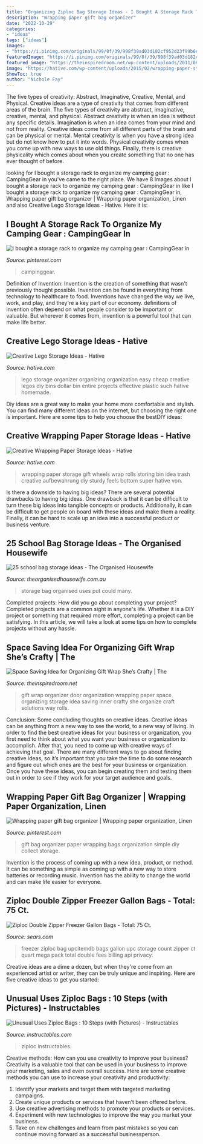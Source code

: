 ```yaml
---
title: "Organizing Ziploc Bag Storage Ideas - I Bought A Storage Rack To Organize My Camping Gear : Campinggear In"
description: "Wrapping paper gift bag organizer"
date: "2022-10-29"
categories:
- "ideas"
tags: ["ideas"]
images:
- "https://i.pinimg.com/originals/99/8f/39/998f39ad03d182cf952d23f99b6e4dc4.jpg"
featuredImage: "https://i.pinimg.com/originals/99/8f/39/998f39ad03d182cf952d23f99b6e4dc4.jpg"
featured_image: "https://theinspiredroom.net/wp-content/uploads/2011/06/gift-wrap-organizer.jpg"
image: "https://hative.com/wp-content/uploads/2015/02/wrapping-paper-storage/1-wrapping-paper-storage.jpg"
ShowToc: true
author: "Nichole Fay"
---
```



The five types of creativity: Abstract, Imaginative, Creative, Mental, and Physical.
Creative ideas are a type of creativity that comes from different areas of the brain. The five types of creativity are abstract, imaginative, creative, mental, and physical. Abstract creativity is when an idea is without any specific details. Imagination is when an idea comes from your mind and not from reality. Creative ideas come from all different parts of the brain and can be physical or mental. Mental creativity is when you have a strong idea but do not know how to put it into words. Physical creativity comes when you come up with new ways to use old things. Finally, there is creative physicality which comes about when you create something that no one has ever thought of before.

	

		
looking for I bought a storage rack to organize my camping gear : CampingGear in you've came to the right place. We have 8 Images about I bought a storage rack to organize my camping gear : CampingGear in like I bought a storage rack to organize my camping gear : CampingGear in, Wrapping paper gift bag organizer | Wrapping paper organization, Linen and also Creative Lego Storage Ideas - Hative. Here it is:
		
    
## I Bought A Storage Rack To Organize My Camping Gear : CampingGear In

<img loading=lazy src="https://i.pinimg.com/736x/f1/ec/31/f1ec31744d5da441ee9a2589718a0b85.jpg" onerror="this.onerror=null;this.src='https://tse2.mm.bing.net/th?id=OIP.4rxivccpNAtHmdhAx-2ghwHaJ6&amp;pid=15.1';" alt="I bought a storage rack to organize my camping gear : CampingGear in">

_Source: pinterest.com_

>campinggear. 

	

Definition of Invention:
Invention is the creation of something that wasn't previously thought possible. Invention can be found in everything from technology to healthcare to food. Inventions have changed the way we live, work, and play, and they're a key part of our economy. definitions of invention often depend on what people consider to be important or valuable. But wherever it comes from, invention is a powerful tool that can make life better.

    
## Creative Lego Storage Ideas - Hative

<img loading=lazy src="http://hative.com/wp-content/uploads/2015/02/lego-storage-ideas/19-lego-storage-ideas.jpg" onerror="this.onerror=null;this.src='https://tse2.mm.bing.net/th?id=OIP.aakhaKn2Nedw7vFjvNdNcQHaLH&amp;pid=15.1';" alt="Creative Lego Storage Ideas - Hative">

_Source: hative.com_

>lego storage organizer organizing organization easy cheap creative legos diy bins dollar bin entire projects effective plastic such hative homemade. 

	

Diy ideas are a great way to make your home more comfortable and stylish. You can find many different ideas on the internet, but choosing the right one is important. Here are some tips to help you choose the bestDIY ideas:

    
## Creative Wrapping Paper Storage Ideas - Hative

<img loading=lazy src="https://hative.com/wp-content/uploads/2015/02/wrapping-paper-storage/1-wrapping-paper-storage.jpg" onerror="this.onerror=null;this.src='https://tse4.mm.bing.net/th?id=OIP.uCM0aEOTg7IOdpoiFlxFhQHaJ3&amp;pid=15.1';" alt="Creative Wrapping Paper Storage Ideas - Hative">

_Source: hative.com_

>wrapping paper storage gift wheels wrap rolls storing bin idea trash creative aufbewahrung diy sturdy feels bottom super hative von. 

	

Is there a downside to having big ideas?
There are several potential drawbacks to having big ideas. One drawback is that it can be difficult to turn these big ideas into tangible concepts or products. Additionally, it can be difficult to get people on board with these ideas and make them a reality. Finally, it can be hard to scale up an idea into a successful product or business venture.

    
## 25 School Bag Storage Ideas - The Organised Housewife

<img loading=lazy src="https://theorganisedhousewife.com.au/wp-content/uploads/2015/01/10-36349-post/school-bag-storage-organised-5-600x800.jpg" onerror="this.onerror=null;this.src='https://tse1.mm.bing.net/th?id=OIP.36fnxOgLNpKRhjnMh6hO4gHaJ4&amp;pid=15.1';" alt="25 school bag storage ideas - The Organised Housewife">

_Source: theorganisedhousewife.com.au_

>storage bag organised uses put could many. 

	

Completed projects: How did you go about completing your project?
Completed projects are a common sight in anyone's life. Whether it is a DIY project or something that required more effort, completing a project can be satisfying. In this article, we will take a look at some tips on how to complete projects without any hassle.

    
## Space Saving Idea For Organizing Gift Wrap She’s Crafty | The

<img loading=lazy src="https://theinspiredroom.net/wp-content/uploads/2011/06/gift-wrap-organizer.jpg" onerror="this.onerror=null;this.src='https://tse2.mm.bing.net/th?id=OIP.FMh9zTeOSW_iYeKYfVBMQwHaLK&amp;pid=15.1';" alt="Space Saving Idea for Organizing Gift Wrap She’s Crafty | The">

_Source: theinspiredroom.net_

>gift wrap organizer door organization wrapping paper space organizing storage idea saving inner crafty she organize craft solutions way rolls. 

	

Conclusion: Some concluding thoughts on creative ideas.
Creative ideas can be anything from a new way to see the world, to a new way of living. In order to find the best creative ideas for your business or organization, you first need to think about what you want your business or organization to accomplish. After that, you need to come up with creative ways of achieving that goal. There are many different ways to go about finding creative ideas, so it’s important that you take the time to do some research and figure out which ones are the best for your business or organization. Once you have these ideas, you can begin creating them and testing them out in order to see if they work for your target audience and goals.

    
## Wrapping Paper Gift Bag Organizer | Wrapping Paper Organization, Linen

<img loading=lazy src="https://i.pinimg.com/originals/99/8f/39/998f39ad03d182cf952d23f99b6e4dc4.jpg" onerror="this.onerror=null;this.src='https://tse1.mm.bing.net/th?id=OIP.Jum7tw5Q99sct7MaRGNpkAHaJ4&amp;pid=15.1';" alt="Wrapping paper gift bag organizer | Wrapping paper organization, Linen">

_Source: pinterest.com_

>gift bag organizer paper wrapping bags organization simple diy collect storage. 

	

Invention is the process of coming up with a new idea, product, or method. It can be something as simple as coming up with a new way to store batteries or recording music. Invention has the ability to change the world and can make life easier for everyone.

    
## Ziploc Double Zipper Freezer Gallon Bags - Total: 75 Ct.

<img loading=lazy src="https://c.shld.net/rpx/i/s/i/spin/10090517/prod_1494099712??hei=64&amp;wid=64&amp;qlt=50" onerror="this.onerror=null;this.src='https://tse1.mm.bing.net/th?id=OIP.bXOFktyGY2cd0LOgtcjGDwHaGV&amp;pid=15.1';" alt="Ziploc Double Zipper Freezer Gallon Bags - Total: 75 Ct.">

_Source: sears.com_

>freezer ziploc bag upcitemdb bags gallon upc storage count zipper ct quart mega pack total double fees billing api privacy. 

	

Creative ideas are a dime a dozen, but when they're come from an experienced artist or writer, they can be truly unique and inspiring. Here are five creative ideas to get you started: 

    
## Unusual Uses Ziploc Bags : 10 Steps (with Pictures) - Instructables

<img loading=lazy src="https://cdn.instructables.com/ORIG/FUE/KH7W/J6CG2STA/FUEKH7WJ6CG2STA.jpg?width=2100" onerror="this.onerror=null;this.src='https://tse1.mm.bing.net/th?id=OIP.d5KHjvimhs5UrzmdUEy1_wHaGK&amp;pid=15.1';" alt="Unusual Uses Ziploc Bags : 10 Steps (with Pictures) - Instructables">

_Source: instructables.com_

>ziploc instructables. 

	

Creative methods: How can you use creativity to improve your business?
Creativity is a valuable tool that can be used in your business to improve your marketing, sales and even overall success. Here are some creative methods you can use to increase your creativity and productivity: 
1. Identify your markets and target them with targeted marketing campaigns.
2. Create unique products or services that haven’t been offered before.
3. Use creative advertising methods to promote your products or services. 
4. Experiment with new technologies to improve the way you market your business. 
5. Take on new challenges and learn from past mistakes so you can continue moving forward as a successful businessperson.

